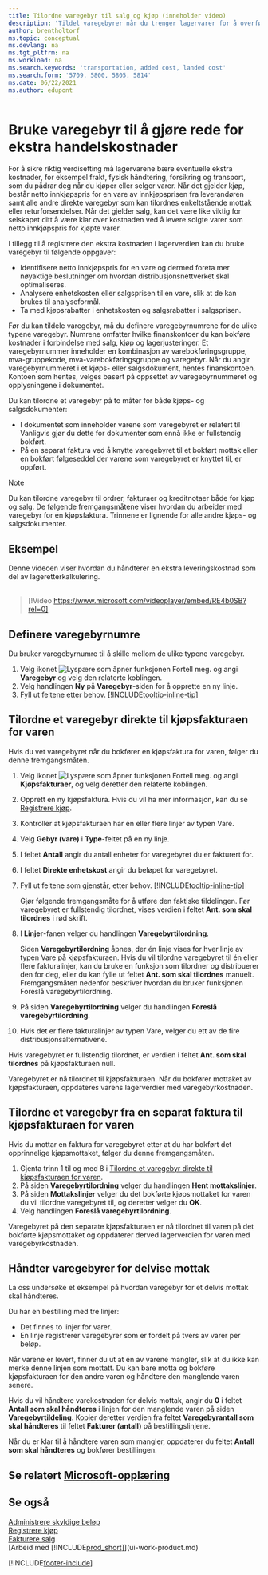 ```yaml
---
title: Tilordne varegebyr til salg og kjøp (inneholder video)
description: 'Tildel varegebyrer når du trenger lagervarer for å overføre kostnader, for eksempel frakt og fysisk håndtering.'
author: brentholtorf
ms.topic: conceptual
ms.devlang: na
ms.tgt_pltfrm: na
ms.workload: na
ms.search.keywords: 'transportation, added cost, landed cost'
ms.search.form: '5709, 5800, 5805, 5814'
ms.date: 06/22/2021
ms.author: edupont
---
```

# <a name="use-item-charges-to-account-for-additional-trade-costs"></a>Bruke varegebyr til å gjøre rede for ekstra handelskostnader

For å sikre riktig verdisetting må lagervarene bære eventuelle ekstra kostnader, for eksempel frakt, fysisk håndtering, forsikring og transport, som du pådrar deg når du kjøper eller selger varer. Når det gjelder kjøp, består netto innkjøpspris for en vare av innkjøpsprisen fra leverandøren samt alle andre direkte varegebyr som kan tilordnes enkeltstående mottak eller returforsendelser. Når det gjelder salg, kan det være like viktig for selskapet ditt å være klar over kostnaden ved å levere solgte varer som netto innkjøpspris for kjøpte varer.

I tillegg til å registrere den ekstra kostnaden i lagerverdien kan du bruke varegebyr til følgende oppgaver:

* Identifisere netto innkjøpspris for en vare og dermed foreta mer nøyaktige beslutninger om hvordan distribusjonsnettverket skal optimaliseres.
* Analysere enhetskosten eller salgsprisen til en vare, slik at de kan brukes til analyseformål.
* Ta med kjøpsrabatter i enhetskosten og salgsrabatter i salgsprisen.

Før du kan tildele varegebyr, må du definere varegebyrnumrene for de ulike typene varegebyr. Numrene omfatter hvilke finanskontoer du kan bokføre kostnader i forbindelse med salg, kjøp og lagerjusteringer. Et varegebyrnummer inneholder en kombinasjon av varebokføringsgruppe, mva-gruppekode, mva-varebokføringsgruppe og varegebyr. Når du angir varegebyrnummeret i et kjøps- eller salgsdokument, hentes finanskontoen. Kontoen som hentes, velges basert på oppsettet av varegebyrnummeret og opplysningene i dokumentet.

Du kan tilordne et varegebyr på to måter for både kjøps- og salgsdokumenter:

* I dokumentet som inneholder varene som varegebyret er relatert til Vanligvis gjør du dette for dokumenter som ennå ikke er fullstendig bokført.
* På en separat faktura ved å knytte varegebyret til et bokført mottak eller en bokført følgeseddel der varene som varegebyret er knyttet til, er oppført.

> [!NOTE]  
> Du kan tilordne varegebyr til ordrer, fakturaer og kreditnotaer både for kjøp og salg. De følgende fremgangsmåtene viser hvordan du arbeider med varegebyr for en kjøpsfaktura. Trinnene er lignende for alle andre kjøps- og salgsdokumenter.

## <a name="example"></a>Eksempel

Denne videoen viser hvordan du håndterer en ekstra leveringskostnad som del av lageretterkalkulering.
<br><br>  
> [!Video https://www.microsoft.com/videoplayer/embed/RE4b0SB?rel=0]

## <a name="to-set-up-item-charge-numbers"></a>Definere varegebyrnumre

Du bruker varegebyrnumre til å skille mellom de ulike typene varegebyr.

1. Velg ikonet ![Lyspære som åpner funksjonen Fortell meg.](media/ui-search/search_small.png "Fortell hva du vil gjøre") og angi **Varegebyr** og velg den relaterte koblingen.
2. Velg handlingen **Ny** på **Varegebyr**-siden for å opprette en ny linje.
3. Fyll ut feltene etter behov. [!INCLUDE[tooltip-inline-tip](includes/tooltip-inline-tip_md.md)]

## <a name="to-assign-an-item-charge-directly-to-the-purchase-invoice-for-the-item"></a>Tilordne et varegebyr direkte til kjøpsfakturaen for varen

Hvis du vet varegebyret når du bokfører en kjøpsfaktura for varen, følger du denne fremgangsmåten.

1. Velg ikonet ![Lyspære som åpner funksjonen Fortell meg.](media/ui-search/search_small.png "Fortell hva du vil gjøre") og angi **Kjøpsfakturaer**, og velg deretter den relaterte koblingen.
2. Opprett en ny kjøpsfaktura. Hvis du vil ha mer informasjon, kan du se [Registrere kjøp](purchasing-how-record-purchases.md).
3. Kontroller at kjøpsfakturaen har én eller flere linjer av typen Vare.
4. Velg **Gebyr (vare)** i **Type**-feltet på en ny linje.
5. I feltet **Antall** angir du antall enheter for varegebyret du er fakturert for.
6. I feltet **Direkte enhetskost** angir du beløpet for varegebyret.
7. Fyll ut feltene som gjenstår, etter behov. [!INCLUDE[tooltip-inline-tip](includes/tooltip-inline-tip_md.md)]

    Gjør følgende fremgangsmåte for å utføre den faktiske tildelingen. Før varegebyret er fullstendig tilordnet, vises verdien i feltet **Ant. som skal tilordnes** i rød skrift.
8. I **Linjer**-fanen velger du handlingen **Varegebyrtilordning**.

    Siden **Varegebyrtilordning** åpnes, der én linje vises for hver linje av typen Vare på kjøpsfakturaen. Hvis du vil tilordne varegebyret til én eller flere fakturalinjer, kan du bruke en funksjon som tilordner og distribuerer den for deg, eller du kan fylle ut feltet **Ant. som skal tilordnes** manuelt. Fremgangsmåten nedenfor beskriver hvordan du bruker funksjonen Foreslå varegebyrtilordning.

9. På siden **Varegebyrtilordning** velger du handlingen **Foreslå varegebyrtilordning**.
10. Hvis det er flere fakturalinjer av typen Vare, velger du ett av de fire distribusjonsalternativene.  

Hvis varegebyret er fullstendig tilordnet, er verdien i feltet **Ant. som skal tilordnes** på kjøpsfakturaen null.

Varegebyret er nå tilordnet til kjøpsfakturaen. Når du bokfører mottaket av kjøpsfakturaen, oppdateres varens lagerverdier med varegebyrkostnaden.  

## <a name="to-assign-an-item-charge-from-a-separate-invoice-to-the-purchase-invoice-for-the-item"></a>Tilordne et varegebyr fra en separat faktura til kjøpsfakturaen for varen

Hvis du mottar en faktura for varegebyret etter at du har bokført det opprinnelige kjøpsmottaket, følger du denne fremgangsmåten.

1. Gjenta trinn 1 til og med 8 i [Tilordne et varegebyr direkte til kjøpsfakturaen for varen](payables-how-assign-item-charges.md#to-assign-an-item-charge-directly-to-the-purchase-invoice-for-the-item).
2. På siden **Varegebyrtilordning** velger du handlingen **Hent mottakslinjer**.
3. På siden **Mottakslinjer** velger du det bokførte kjøpsmottaket for varen du vil tilordne varegebyret til, og deretter velger du **OK**.
4. Velg handlingen **Foreslå varegebyrtilordning**.

Varegebyret på den separate kjøpsfakturaen er nå tilordnet til varen på det bokførte kjøpsmottaket og oppdaterer derved lagerverdien for varen med varegebyrkostnaden.

## <a name="handle-item-charges-for-partial-receipts"></a>Håndter varegebyrer for delvise mottak

La oss undersøke et eksempel på hvordan varegebyr for et delvis mottak skal håndteres.

Du har en bestilling med tre linjer:

* Det finnes to linjer for varer.
* En linje registrerer varegebyrer som er fordelt på tvers av varer per beløp.

Når varene er levert, finner du ut at én av varene mangler, slik at du ikke kan merke denne linjen som mottatt. Du kan bare motta og bokføre kjøpsfakturaen for den andre varen og håndtere den manglende varen senere.

Hvis du vil håndtere varekostnaden for delvis mottak, angir du **0** i feltet **Antall som skal håndteres** i linjen for den manglende varen på siden **Varegebyrtildeling**. Kopier deretter verdien fra feltet **Varegebyrantall som skal håndteres** til feltet **Fakturer (antall)** på bestillingslinjene.

Når du er klar til å håndtere varen som mangler, oppdaterer du feltet **Antall som skal håndteres** og bokfører bestillingen.

## <a name="see-related-microsoft-training"></a>Se relatert [Microsoft-opplæring](/training/modules/post-purchase-item-charges-dynamics-365-business-central/)

## <a name="see-also"></a>Se også

[Administrere skyldige beløp](payables-manage-payables.md)  
[Registrere kjøp](purchasing-how-record-purchases.md)  
[Fakturere salg](sales-how-invoice-sales.md)  
[Arbeid med [!INCLUDE[prod_short](includes/prod_short.md)]](ui-work-product.md)  


[!INCLUDE[footer-include](includes/footer-banner.md)]
